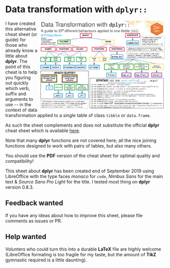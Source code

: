 # Data transformation with ``dplyr::``
<img src="pngs/dplyr_guide_for_one_table.png" width=400 height=283 align="right"/>

I have created this alternative cheat sheet (or guide) for those who already know a little about __dplyr__. The point of this cheat is to help you figuring out quickly which verb, suffix and arguments to use -- in the context of data transformation applied to a single table of class ``tibble`` or ``data.frame``.

As such the sheet complements and does not substitute the official __dplyr__ cheat sheet which is available [here](https://github.com/rstudio/cheatsheets).

Note that many __dplyr__ functions are not covered here; all the nice joining functions designed to work with pairs of tables, but also many others.

You should use the __PDF__ version of the cheat sheet for optimal quality and compatibility!

This sheet about __dplyr__ has been created end of September 2019 using LibreOffice with the type faces _monaco_ for ``code``, _Nimbus Sans_ for the main text & _Source Sans Pro Light_ for the title. I tested most thing on __dplyr__ version 0.8.3.

## Feedback wanted

If you have any ideas about how to improve this sheet, please file comments as issues or PR.

## Help wanted

Volunters who could turn this into a durable __LaTeX__ file are highly welcome (LibreOffice formating is too fragile for my taste, but the amount of __TikZ__ gymnastic required is a little daunting).

